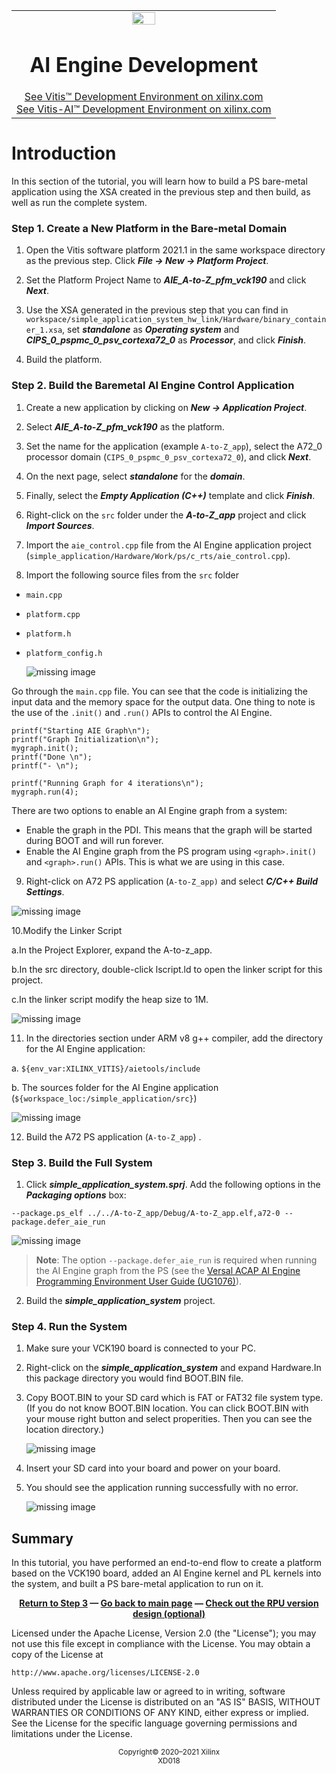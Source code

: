 ﻿<table class="sphinxhide" width="100%">
 <tr width="100%">
    <td align="center"><img src="https://raw.githubusercontent.com/Xilinx/Image-Collateral/main/xilinx-logo.png" width="30%"/><h1>AI Engine Development</h1>
    <a href="https://www.xilinx.com/products/design-tools/vitis.html">See Vitis™ Development Environment on xilinx.com</br></a>
    <a href="https://www.xilinx.com/products/design-tools/vitis/vitis-ai.html">See Vitis-AI™ Development Environment on xilinx.com</a>
    </td>
 </tr>
</table>

# Introduction

In this section of the tutorial, you will learn how to build a PS bare-metal application using the XSA created in the previous step and then build, as well as run the complete system.

### Step 1. Create a New Platform in the Bare-metal Domain

1. Open the Vitis software platform 2021.1 in the same workspace directory as the previous step. Click ***File → New →  Platform Project***.

2. Set the Platform Project Name to ***AIE_A-to-Z_pfm_vck190*** and click ***Next***.

3. Use the XSA generated in the previous step that you can find in `workspace/simple_application_system_hw_link/Hardware/binary_container_1.xsa`, set ***standalone*** as ***Operating system*** and ***CIPS_0_pspmc_0_psv_cortexa72_0*** as ***Processor***, and click ***Finish***.

4. Build the platform.

### Step 2. Build the Baremetal AI Engine Control Application

1. Create a new application by clicking on ***New → Application Project***.

2. Select ***AIE_A-to-Z_pfm_vck190*** as the platform.

3. Set the name for the application (example `A-to-Z_app`), select the A72_0 processor domain (`CIPS_0_pspmc_0_psv_cortexa72_0`), and click ***Next***.

4. On the next page, select ***standalone*** for the ***domain***.

5. Finally, select the ***Empty Application (C++)*** template and click ***Finish***.

6. Right-click on the ```src``` folder under the ***A-to-Z_app*** project and click ***Import Sources***.

7. Import the `aie_control.cpp` file from the AI Engine application project (`simple_application/Hardware/Work/ps/c_rts/aie_control.cpp`).

8. Import the following source files from the `src` folder
* `main.cpp`
* `platform.cpp`
* `platform.h`
* `platform_config.h`

    ![missing image](images/ps_app_import.png)

Go through the `main.cpp` file. You can see that the code is initializing the input data and the memory space for the output data. One thing to note is the use of the `.init()` and `.run()` APIs to control the AI Engine.

```
printf("Starting AIE Graph\n");
printf("Graph Initialization\n");
mygraph.init();
printf("Done \n");
printf("- \n");

printf("Running Graph for 4 iterations\n");
mygraph.run(4);
```

There are two options to enable an AI Engine graph from a system:
* Enable the graph in the PDI. This means that the graph will be started during BOOT and will run forever.
* Enable the AI Engine graph from the PS program using `<graph>.init()` and `<graph>.run()` APIs. This is what we are using in this case.

9. Right-click on A72 PS application (`A-to-Z_app)` and select ***C/C++ Build Settings***.

  ![missing image](images/ps_app_cfg1.png)
  
10.Modify the Linker Script

  a.In the Project Explorer, expand the A-to-z_app.
  
  b.In the src directory, double-click lscript.ld to open the linker script for this project.
  
  c.In the linker script modify the heap size to 1M.
  
   ![missing image](images/heapsize.PNG)
  
11. In the directories section under ARM v8 g++ compiler, add the directory for the AI Engine application:

  a. `${env_var:XILINX_VITIS}/aietools/include`

  b. The sources folder for the AI Engine application (`${workspace_loc:/simple_application/src}`)

  ![missing image](images/ps_app_cfg2.png)

12. Build the A72 PS application (`A-to-Z_app`) .     

### Step 3. Build the Full System

1. Click ***simple_application_system.sprj***. Add the following options in the ***Packaging options*** box:

```
--package.ps_elf ../../A-to-Z_app/Debug/A-to-Z_app.elf,a72-0 --package.defer_aie_run
```

  ![missing image](images/package_option.png)

>**Note**: The option  `--package.defer_aie_run` is required when running the AI Engine graph from the PS (see the [Versal ACAP AI Engine Programming Environment User Guide (UG1076)](https://www.xilinx.com/cgi-bin/docs/rdoc?t=vitis+doc;v=2020.2;d=yii1603912637443.html)).

2. Build the ***simple_application_system*** project.


### Step 4. Run the System

1. Make sure your VCK190 board is connected to your PC.

2. Right-click on the ***simple_application_system*** and expand Hardware.In this package directory you would find BOOT.BIN file.

3. Copy BOOT.BIN to your SD card which is FAT or FAT32 file system type.(If you do not know BOOT.BIN location. You can click BOOT.BIN with your mouse right button and select properities. Then you can see the location directory.)

      ![missing image](images/bootbinlocation.PNG)

4. Insert your SD card into your board and power on your board.

5. You should see the application running successfully with no error.

      ![missing image](images/hw_output.png)


## Summary

In this tutorial, you have performed an end-to-end flow to create a platform based on the VCK190 board, added an AI Engine kernel and PL kernels into the system, and built a PS bare-metal application to run on it.


<p align="center"><b><a href="./03-pl_application_creation.md">Return to Step 3</a> — <a href="./README.md">Go back to main page</a> — <a href="./05-RPU version[optional].md">Check out the RPU version design (optional)</a></b></p>




Licensed under the Apache License, Version 2.0 (the "License");
you may not use this file except in compliance with the License.
You may obtain a copy of the License at

    http://www.apache.org/licenses/LICENSE-2.0

Unless required by applicable law or agreed to in writing, software
distributed under the License is distributed on an "AS IS" BASIS,
WITHOUT WARRANTIES OR CONDITIONS OF ANY KIND, either express or implied.
See the License for the specific language governing permissions and
limitations under the License.

<p class="sphinxhide" align="center"><sup>Copyright&copy; 2020–2021 Xilinx</sup><br><sup>XD018</sup></br></p>
